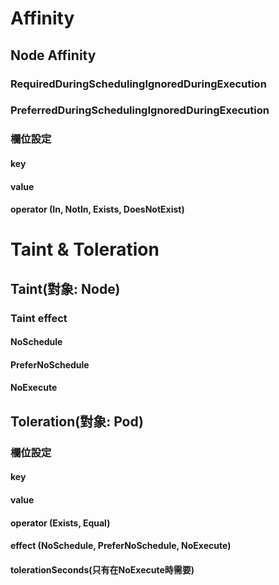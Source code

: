 # Affinity
## Node Affinity
### RequiredDuringSchedulingIgnoredDuringExecution
### PreferredDuringSchedulingIgnoredDuringExecution
### 欄位設定
#### key
#### value
#### operator (In, NotIn, Exists, DoesNotExist)

# Taint & Toleration
## Taint(對象: Node)
### Taint effect
#### NoSchedule
#### PreferNoSchedule
#### NoExecute
## Toleration(對象: Pod)
### 欄位設定
#### key
#### value
#### operator (Exists, Equal)
#### effect (NoSchedule, PreferNoSchedule, NoExecute)
#### tolerationSeconds(只有在NoExecute時需要)



